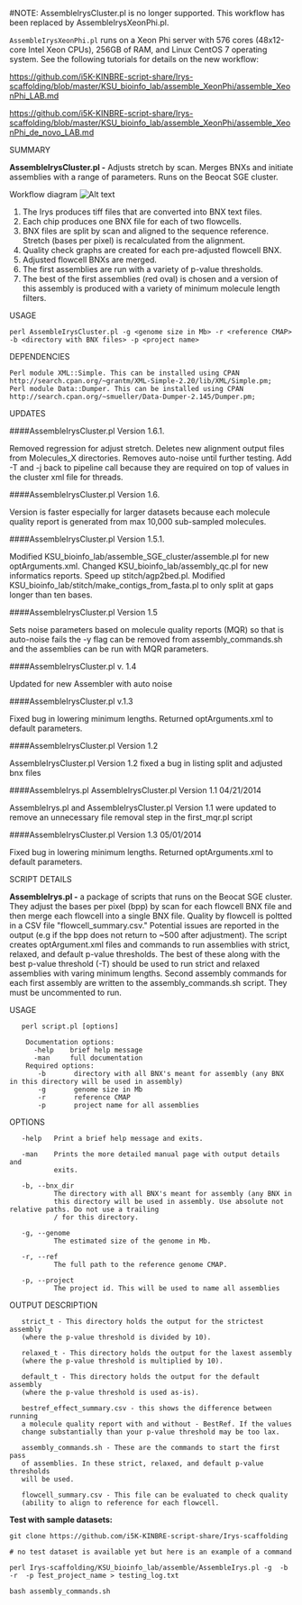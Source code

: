 #NOTE: AssembleIrysCluster.pl is no longer supported. This workflow has been replaced by AssembleIrysXeonPhi.pl.

`AssembleIrysXeonPhi.pl` runs on a Xeon Phi server with 576 cores (48x12-core Intel Xeon CPUs), 256GB of RAM, and Linux CentOS 7 operating system. See the following tutorials for details on the new workflow:

https://github.com/i5K-KINBRE-script-share/Irys-scaffolding/blob/master/KSU_bioinfo_lab/assemble_XeonPhi/assemble_XeonPhi_LAB.md

https://github.com/i5K-KINBRE-script-share/Irys-scaffolding/blob/master/KSU_bioinfo_lab/assemble_XeonPhi/assemble_XeonPhi_de_novo_LAB.md

SUMMARY

**AssembleIrysCluster.pl -** Adjusts stretch by scan. Merges BNXs and initiate assemblies with a range of parameters. Runs on the Beocat SGE cluster.

Workflow diagram
![Alt text](https://raw.githubusercontent.com/i5K-KINBRE-script-share/Irys-scaffolding/master/KSU_bioinfo_lab/assemble_SGE_cluster/bionano%20assembly%20workflow.png)

 1) The Irys produces tiff files that are converted into BNX text files.
 2) Each chip produces one BNX file for each of two flowcells.
 3) BNX files are split by scan and aligned to the sequence reference. Stretch (bases per pixel) is recalculated from the alignment.
 4) Quality check graphs are created for each pre-adjusted flowcell BNX.
 5) Adjusted flowcell BNXs are merged.
 6) The first assemblies are run with a variety of p-value thresholds.
 7) The best of the first assemblies (red oval) is chosen and a version of this assembly is produced with a variety of minimum molecule length filters.
    
USAGE
    
    perl AssembleIrysCluster.pl -g <genome size in Mb> -r <reference CMAP> -b <directory with BNX files> -p <project name>
    
DEPENDENCIES

    Perl module XML::Simple. This can be installed using CPAN http://search.cpan.org/~grantm/XML-Simple-2.20/lib/XML/Simple.pm;
    Perl module Data::Dumper. This can be installed using CPAN http://search.cpan.org/~smueller/Data-Dumper-2.145/Dumper.pm;
    
UPDATES

####AssembleIrysCluster.pl Version 1.6.1. 

Removed regression for adjust stretch. Deletes new alignment output files from Molecules_X directories. Removes auto-noise until further testing. Add -T and -j back to pipeline call because they are required on top of values in the cluster xml file for threads.

####AssembleIrysCluster.pl Version 1.6. 

Version is faster especially for larger datasets because each molecule quality report is generated from max 10,000 sub-sampled molecules.

####AssembleIrysCluster.pl Version 1.5.1. 

Modified KSU_bioinfo_lab/assemble_SGE_cluster/assemble.pl for new optArguments.xml. Changed KSU_bioinfo_lab/assembly_qc.pl for new informatics reports. Speed up stitch/agp2bed.pl. Modified KSU_bioinfo_lab/stitch/make_contigs_from_fasta.pl to only split at gaps longer than ten bases.

####AssembleIrysCluster.pl Version 1.5

Sets noise parameters based on molecule quality reports (MQR) so that
is auto-noise fails the -y flag can be removed from
assembly_commands.sh and the assemblies can be run with MQR parameters.

####AssembleIrysCluster.pl v. 1.4

Updated for new Assembler with auto noise

####AssembleIrysCluster.pl v.1.3

Fixed bug in lowering minimum lengths. Returned optArguments.xml to
default parameters.

####AssembleIrysCluster.pl Version 1.2

AssembleIrysCluster.pl Version 1.2 fixed a bug in listing split and adjusted bnx files

####AssembleIrys.pl AssembleIrysCluster.pl Version 1.1 04/21/2014

AssembleIrys.pl and AssembleIrysCluster.pl Version 1.1 were updated to
remove an unnecessary file removal step in the first_mqr.pl script

####AssembleIrysCluster.pl Version 1.3 05/01/2014

Fixed bug in lowering minimum lengths. Returned optArguments.xml to default parameters.


SCRIPT DETAILS

**AssembleIrys.pl -** a package of scripts that runs on the Beocat SGE cluster. They adjust the bases per pixel (bpp) by scan for each flowcell BNX file and then merge each flowcell into a single BNX file. Quality by flowcell is poltted in a CSV file "flowcell_summary.csv." Potential issues are reported in the output (e.g if the bpp does not return to ~500 after adjustment). The script creates optArgument.xml files and commands to run assemblies with strict, relaxed, and default p-value thresholds. The best of these along with the best p-value threshold (-T) should be used to run strict and relaxed assemblies with varing minimum lengths. Second assembly commands for each first assembly are written to the assembly_commands.sh script. They must be uncommented to run.

USAGE

       perl script.pl [options]

        Documentation options:
          -help    brief help message
          -man     full documentation
        Required options:
           -b       directory with all BNX's meant for assembly (any BNX in this directory will be used in assembly)
           -g       genome size in Mb
           -r       reference CMAP
           -p       project name for all assemblies

OPTIONS

       -help   Print a brief help message and exits.

       -man    Prints the more detailed manual page with output details and
               exits.

       -b, --bnx_dir
               The directory with all BNX's meant for assembly (any BNX in
               this directory will be used in assembly. Use absolute not relative paths. Do not use a trailing
               / for this directory.

       -g, --genome
               The estimated size of the genome in Mb.

       -r, --ref
               The full path to the reference genome CMAP.

       -p, --project
               The project id. This will be used to name all assemblies

OUTPUT DESCRIPTION

       strict_t - This directory holds the output for the strictest assembly
       (where the p-value threshold is divided by 10).

       relaxed_t - This directory holds the output for the laxest assembly
       (where the p-value threshold is multiplied by 10).

       default_t - This directory holds the output for the default assembly
       (where the p-value threshold is used as-is).

       bestref_effect_summary.csv - this shows the difference between running
       a molecule quality report with and without - BestRef. If the values
       change substantially than your p-value threshold may be too lax.

       assembly_commands.sh - These are the commands to start the first pass
       of assemblies. In these strict, relaxed, and default p-value thresholds
       will be used.

       flowcell_summary.csv - This file can be evaluated to check quality
       (ability to align to reference for each flowcell.

**Test with sample datasets:**

```
git clone https://github.com/i5K-KINBRE-script-share/Irys-scaffolding

# no test dataset is available yet but here is an example of a command

perl Irys-scaffolding/KSU_bioinfo_lab/assemble/AssembleIrys.pl -g  -b -r  -p Test_project_name > testing_log.txt

bash assembly_commands.sh
```
    
    
